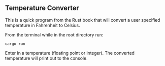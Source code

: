 ## Temperature Converter
This is a quick program from the Rust book that will convert a user specified temperature in Fahrenheit to Celsius.

From the terminal while in the root directory run:

`cargo run` 

Enter in a temperature (floating point or integer). The converted temperature will print out to the console.